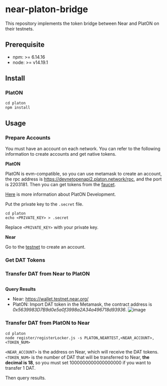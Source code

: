 # near-platon-bridge
This repository implements the token bridge between Near and PlatON on their testnets.

## Prerequisite
- npm: >= 6.14.16
- node: >= v14.19.1

## Install
### PlatON
```
cd platon
npm install
```

## Usage

### Prepare Accounts
You must have an account on each network. You can refer to the following information to create accounts and get native tokens.

**PlatON**

PlatON is evm-compatible, so you can use metamask to create an account, the rpc address is https://devnetopenapi2.platon.network/rpc, and the port is 2203181. Then you can get tokens from the [faucet](https://faucet.platon.network/faucet/).

[Here](https://devdocs.platon.network/docs/zh-CN/Join_Dev_Network) is more information about PlatON Development.

Put the private key to the `.secret` file.
```
cd platon
echo <PRIVATE_KEY> > .secret
```

Replace `<PRIVATE_KEY>` with your private key.

**Near**

Go to the [testnet](https://wallet.testnet.near.org/create) to create an account.

### Get DAT Tokens


### Transfer DAT from Near to PlatON

```
```

**Query Results**

- Near: https://wallet.testnet.near.org/
- PlatON: Import DAT token in the Metamask, the contract address is *0x5639983D7B9d0e5a0f3998a2A34a496718d93936*.
![image](https://user-images.githubusercontent.com/83757490/178889548-791eb7e4-0407-483a-a99c-66e288356613.png)


### Transfer DAT from PlatON to Near

```
cd platon
node register/registerLocker.js -s PLATON,NEARTEST,<NEAR_ACCOUNT>,<TOKEN_NUM>
```

`<NEAR_ACCOUNT>` is the address on Near, which will receive the DAT tokens.  
`<TOKEN_NUM>` is the number of DAT that will be transferred to Near, **the decimal is 18**, so you must set 1000000000000000000 if you want to transfer 1 DAT.

Then query results.
